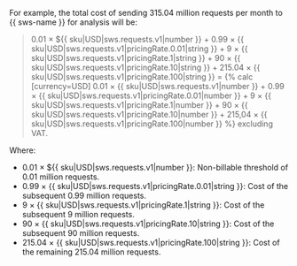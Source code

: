 For example, the total cost of sending 315.04 million requests per month to {{ sws-name }} for analysis will be:
> 0.01 × ${{ sku|USD|sws.requests.v1|number }} + 0.99 × {{ sku|USD|sws.requests.v1|pricingRate.0.01|string }} + 9 × {{ sku|USD|sws.requests.v1|pricingRate.1|string }} + 90 × {{ sku|USD|sws.requests.v1|pricingRate.10|string }} + 215.04 × {{ sku|USD|sws.requests.v1|pricingRate.100|string }} = {% calc [currency=USD] 0.01 × {{ sku|USD|sws.requests.v1|number }} + 0.99 × {{ sku|USD|sws.requests.v1|pricingRate.0.01|number }} + 9 × {{ sku|USD|sws.requests.v1|pricingRate.1|number }} + 90 × {{ sku|USD|sws.requests.v1|pricingRate.10|number }} + 215,04 × {{ sku|USD|sws.requests.v1|pricingRate.100|number }} %} excluding VAT.

Where:

* 0.01 × ${{ sku|USD|sws.requests.v1|number }}: Non-billable threshold of 0.01 million requests.
* 0.99 × {{ sku|USD|sws.requests.v1|pricingRate.0.01|string }}: Cost of the subsequent 0.99 million requests.
* 9 × {{ sku|USD|sws.requests.v1|pricingRate.1|string }}: Cost of the subsequent 9 million requests.
* 90 × {{ sku|USD|sws.requests.v1|pricingRate.10|string }}: Cost of the subsequent 90 million requests.
* 215.04 × {{ sku|USD|sws.requests.v1|pricingRate.100|string }}: Cost of the remaining 215.04 million requests.